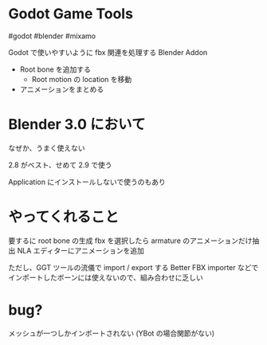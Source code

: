 # Godot Game Tools

#godot #blender #mixamo

Godot で使いやすいように fbx 関連を処理する Blender Addon

- Root bone を追加する
  - Root motion の location を移動
- アニメーションをまとめる

# Blender 3.0 において
なぜか、うまく使えない

2.8 がベスト、せめて 2.9 で使う

Application にインストールしないで使うのもあり


# やってくれること

要するに root bone の生成
fbx を選択したら armature のアニメーションだけ抽出
NLA エディターにアニメーションを追加

ただし、GGT ツールの流儀で import / export する
Better FBX importer などでインポートしたボーンには使えないので、組み合わせに乏しい

# bug?
メッシュが一つしかインポートされない
(YBot の場合関節がない)

